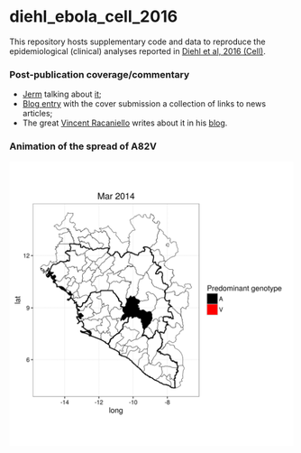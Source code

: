 # diehl_ebola_cell_2016
This repository hosts supplementary code and data to reproduce the epidemiological (clinical) analyses reported in [Diehl et al, 2016 (Cell)](http://www.cell.com/cell/fulltext/S0092-8674(16)31396-4).

### Post-publication coverage/commentary

- [Jerm](http://www.lubanlab.org/people/current/jeremy-luban/) talking about [it](https://youtu.be/fQpMCIW_63M);
- [Blog entry](http://www.lubanlab.org/newsblog/) with the cover submission a collection of links to news articles;
- The great [Vincent Racaniello](http://www.microbiology.columbia.edu/faculty/racaniello.html) writes about it in his [blog](http://www.virology.ws/2016/11/03/increased-infectivity-of-ebola-virus-glycoprotein-from-west-africa/).

### Animation of the spread of A82V
![Animation](https://github.com/maxbiostat/diehl_ebola_cell_2016/blob/master/plots/GP82_animation/GP82_1monthsWindow.gif)

